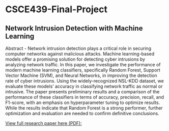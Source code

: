 # CSCE439-Final-Project
## Network Intrusion Detection with Machine Learning

Abstract - Network intrusion detection plays a critical role in securing computer networks against malicious attacks. Machine learning-based models offer a promising solution for detecting cyber intrusions by analyzing network traffic. In this paper, we investigate the performance of modern machine learning classifiers, specifically Random Forest, Support Vector Machine (SVM), and Neural Networks, in improving the detection rate of cyber intrusions. Using the widely-recognized NSL-KDD dataset, we evaluate these models’ accuracy in classifying network traffic as normal or intrusive. The paper presents preliminary results and a comparison of the performance of these classifiers in terms of accuracy, precision, recall, and F1-score, with an emphasis on hyperparameter tuning to optimize results. While the results indicate that Random Forest is a strong performer, further optimization and evaluation are needed to confirm definitive conclusions.

[View full research paper here (PDF): ](FINAL_PAPER.pdf) 
